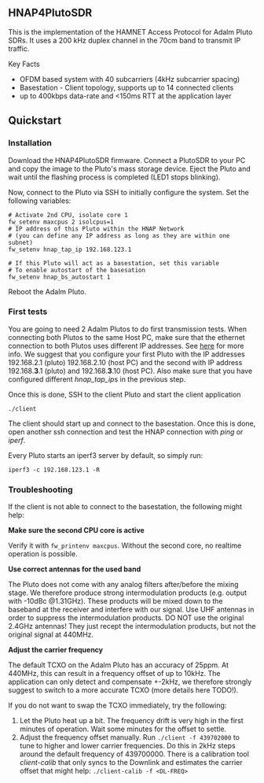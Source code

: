 ## HNAP4PlutoSDR

This is the implementation of the HAMNET Access Protocol for 
Adalm Pluto SDRs. It uses a 200 kHz duplex channel in the 70cm band to 
transmit IP traffic.

Key Facts
- OFDM based system with 40 subcarriers (4kHz subcarrier spacing)
- Basestation - Client topology, supports up to 14 connected clients
- up to 400kbps data-rate and <150ms RTT at the application layer

## Quickstart

### Installation
Download the HNAP4PlutoSDR firmware. Connect a PlutoSDR to your PC and copy the 
image to the Pluto's mass storage device. Eject the Pluto and wait until
the flashing process is completed (LED1 stops blinking).

Now, connect to the Pluto via SSH to initially configure the system.
Set the following variables:

```shell script
# Activate 2nd CPU, isolate core 1
fw_setenv maxcpus 2 isolcpus=1
# IP address of this Pluto within the HNAP Network 
# (you can define any IP address as long as they are within one subnet)
fw_setenv hnap_tap_ip 192.168.123.1

# If this Pluto will act as a basestation, set this variable
# To enable autostart of the basesation
fw_setenv hnap_bs_autostart 1
```
Reboot the Adalm Pluto.

### First tests

You are going to need 2 Adalm Plutos to do first transmission tests.
When connecting both Plutos to the same Host PC, make sure that the ethernet
connection to both Plutos uses different IP addresses. See [here](https://wiki.analog.com/university/tools/pluto/users/customizing)
for more info. We suggest that you configure your first Pluto with the
IP addresses 192.168.2.1 (pluto) 192.168.2.10 (host PC) and the second with 
IP address 192.168.**3**.1 (pluto) and 192.168.**3**.10 (host PC). Also make sure
that you have configured different *hnap_tap_ip*s in the previous step.

Once this is done, SSH to the client Pluto and start the client application
```shell script
./client
```

The client should start up and connect to the basestation. Once this is done,
open another ssh connection and test the HNAP connection with *ping* or *iperf*.

Every Pluto starts an iperf3 server by default, so simply run:
```shell script
iperf3 -c 192.168.123.1 -R
```

### Troubleshooting

If the client is not able to connect to the basestation, the following might help:

**Make sure the second CPU core is active**

Verify it with `fw_printenv maxcpus`. Without the second core, no realtime operation
is possible.

**Use correct antennas for the used band**

The Pluto does not come with any analog filters after/before the mixing stage.
We therefore produce strong intermodulation products (e.g. output with -10dBc @1.31GHz).
These products will be mixed down to the baseband at the receiver and interfere with our signal. 
Use UHF antennas in order to suppress the intermodulation products. DO NOT use the original 2.4GHz antennas! They just
recept the intermodulation products, but not the original signal at 440MHz.

**Adjust the carrier frequency**

The default TCXO on the Adalm Pluto has an accuracy of 25ppm. At 440MHz, this can result
in a frequency offset of up to 10kHz. The application can only detect and compensate +-2kHz, we therefore
strongly suggest to switch to a more accurate TCXO (more details here TODO!).

If you do not want to swap the TCXO immediately, try the following:
1. Let the Pluto heat up a bit. The frequency drift is very high in the first minutes of operation. Wait some minutes for the offset to settle.
2. Adjust the frequency offset manually. Run `./client -f 439702000` to tune to higher and lower carrier frequencies. Do this in 2kHz steps 
around the default frequency of 439700000. There is a calibration tool *client-calib* that only syncs to the Downlink and 
estimates the carrier offset that might help: `./client-calib -f <DL-FREQ>`

